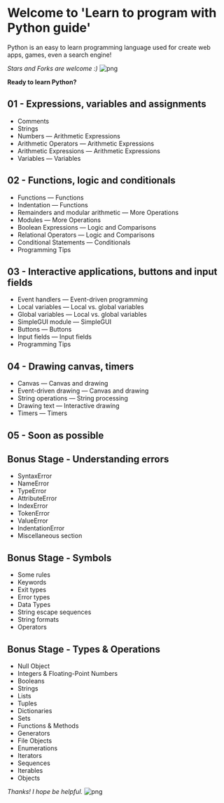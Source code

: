 # Welcome to 'Learn to program with Python guide'
Python is an easy to learn programming language used for create web apps, games, even a search engine!

*Stars and Forks are welcome :)*
![png](images4readme/python-logo.png)

**Ready to learn Python?**

01 - Expressions, variables and assignments
-------
- Comments
- Strings
- Numbers — Arithmetic Expressions
- Arithmetic Operators — Arithmetic Expressions
- Arithmetic Expressions — Arithmetic Expressions
- Variables — Variables

02 - Functions, logic and conditionals
-------
- Functions — Functions
- Indentation — Functions
- Remainders and modular arithmetic — More Operations
- Modules — More Operations
- Boolean Expressions — Logic and Comparisons
- Relational Operators — Logic and Comparisons
- Conditional Statements — Conditionals
- Programming Tips

03 - Interactive applications, buttons and input fields
-------
- Event handlers — Event-driven programming
- Local variables — Local vs. global variables
- Global variables — Local vs. global variables
- SimpleGUI module — SimpleGUI
- Buttons — Buttons
- Input fields — Input fields
- Programming Tips

04 - Drawing canvas, timers
-------
- Canvas — Canvas and drawing
- Event-driven drawing — Canvas and drawing
- String operations — String processing
- Drawing text — Interactive drawing
- Timers — Timers

05 - Soon as possible
-------

Bonus Stage - Understanding errors
-------
- SyntaxError
- NameError
- TypeError
- AttributeError
- IndexError
- TokenError
- ValueError
- IndentationError
- Miscellaneous section

Bonus Stage - Symbols
-------
- Some rules
- Keywords
- Exit types
- Error types
- Data Types
- String escape sequences
- String formats
- Operators

Bonus Stage - Types & Operations
-------
- Null Object
- Integers & Floating-Point Numbers
- Booleans
- Strings
- Lists
- Tuples
- Dictionaries
- Sets
- Functions & Methods
- Generators
- File Objects
- Enumerations
- Iterators
- Sequences
- Iterables
- Objects



*Thanks! I hope be helpful.*
![png](monty-python-logo.png)